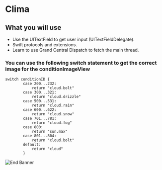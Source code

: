 #  Clima

## What you will use

* Use the UITextField to get user input (UITextFieldDelegate). 
* Swift protocols and extensions. 
* Learn to use Grand Central Dispatch to fetch the main thread.

### You can use the following switch statement to get the correct image for the conditionImageView
```
switch conditionID {
        case 200...232:
            return "cloud.bolt"
        case 300...321:
            return "cloud.drizzle"
        case 500...531:
            return "cloud.rain"
        case 600...622:
            return "cloud.snow"
        case 701...781:
            return "cloud.fog"
        case 800:
            return "sun.max"
        case 801...804:
            return "cloud.bolt"
        default:
            return "cloud"
        }
```

![End Banner](Documentation/readme-end-banner.png)
